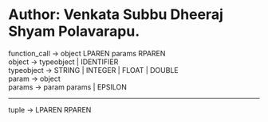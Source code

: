 # Author: Venkata Subbu Dheeraj Shyam Polavarapu.

function_call -> object LPAREN params RPAREN<br>
object -> typeobject | IDENTIFIER<br>
typeobject -> STRING | INTEGER | FLOAT | DOUBLE<br>
param -> object<br>
params -> param params | EPSILON<br>

<hr/>

tuple -> LPAREN RPAREN
